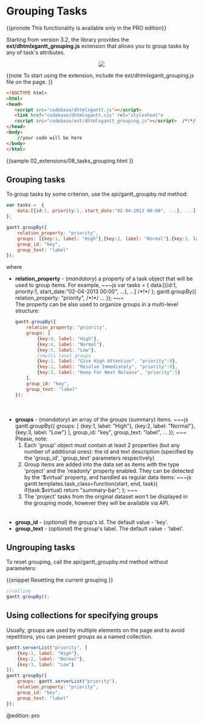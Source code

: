 Grouping Tasks
=========================

{{pronote This functionality is available only in the PRO edition}}


Starting from version 3.2, the library provides the **ext/dhtmlxgantt_grouping.js** extension that allows you to group tasks by any of task's attributes.

<div style="text-align:center;"><img src="desktop/grouping_tasks.png"/></div>


{{note
To start using the extension, include the ext/dhtmlxgantt_grouping.js file on the page.
}}


~~~html
<!DOCTYPE html>
<html>
<head>
   <script src="codebase/dhtmlxgantt.js"></script>   
   <link href="codebase/dhtmlxgantt.css" rel="stylesheet">   
   <script src="codebase/ext/dhtmlxgantt_grouping.js"></script>  /*!*/
</head>
<body>
    //your code will be here
</body>
</html>
~~~
{{sample
02_extensions/08_tasks_grouping.html
}}

Grouping tasks
-----------------------------------------------------
To group tasks by some criterion, use the api/gantt_groupby.md method: 

~~~js
var tasks =  {
	data:[{id:1, priority:1, start_date:"02-04-2013 00:00", ...}, ...] 
};

gantt.groupBy({
	relation_property: "priority",
	groups: [{key:1, label: "High"},{key:2, label: "Normal"},{key:3, label: "Low"}],
	group_id: "key",
	group_text: "label"
});
~~~

where 


<ul>
	<li> <b>relation_property</b> - (<i>mandatory</i>) a property of a task object that will be used to group items. For example, 
~~~js
var tasks =  {
	data:[{id:1, priority:1, start_date:"02-04-2013 00:00", ...}, ...] /*!*/
};
gantt.groupBy({
	relation_property: "priority", /*!*/
	...
});
~~~
<br>
The property can be also used to organize groups in a multi-level structure:

~~~js
gantt.groupBy({
	relation_property: "priority",
	groups: [
    	{key:0, label: "High"},
		{key:4, label: "Normal"},
		{key:5, label: "Low"},
		//multi level groups
		{key:1, label: "Give High Attention", "priority":0},
		{key:2, label: "Resolve Immediately", "priority":0},
		{key:3, label: "Keep For Next Release", "priority":5}
    ],
    group_id: "key",
	group_text: "label"
});
~~~        
<br>
<br>
</li>
    <li><b>groups</b> - (<i>mandatory</i>) an array of the groups (summary) items. 
~~~js
gantt.groupBy({
	groups: [
    	{key:1, label: "High"}, 
        {key:2, label: "Normal"},
        {key:3, label: "Low"}
    ],
	group_id: "key",
	group_text: "label",
    ...
});
~~~    
Please, note:
<ol>
	<li>Each 'group' object must contain at least 2 properties (but any number of additional ones): the id and text description (specified by the 'group_id', 'group_text' parameters respectively)</li>
    <li>Group items are added into the data set as items with the type 'project' and the 'readonly' property enabled. They can be detected by the '$virtual' property, and handled as regular data items:
~~~js
gantt.templates.task_class=function(start, end, task){
	if(task.$virtual)
	return "summary-bar";
};
~~~
    </li>
    <li>The 'project' tasks from the original dataset won't be displayed in the grouping mode, however they will be available via API.</li>
</ol>
    </li>
    <br>
	<br>
    <li><b>group_id</b> - (<i>optional</i>) the group's id. The default value - 'key'.  </li>
     <li><b>group_text</b> - (<i>optional</i>) the group's label. The default value - 'label'.  </li>
</ul>


Ungrouping tasks
------------------------------

To reset grouping, call the api/gantt_groupby.md method without parameters:

{{snippet
Resetting the current grouping
}}
~~~js
//calling  
gantt.groupBy();
~~~

Using collections for specifying groups
------------------------------------------

Usually, groups are used by multiple elements on the page and to avoid repetitions, you can present groups as a named collection.

~~~js
gantt.serverList("priority", [
    {key:1, label: "High"},
    {key:2, label: "Normal"},
    {key:3, label: "Low"}
]);
gantt.groupBy({
    groups: gantt.serverList("priority"),
    relation_property: "priority",
    group_id: "key",
    group_text: "label"
});
~~~


@edition: pro




